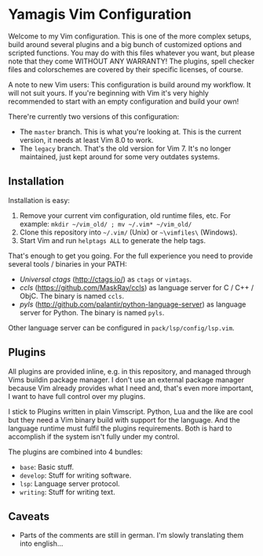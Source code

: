 # Yamagis Vim Configuration

Welcome to my Vim configuration. This is one of the more complex setups,
build around several plugins and a big bunch of customized options and
scripted functions. You may do with this files whatever you want, but
please note that they come WITHOUT ANY WARRANTY! The plugins, spell
checker files and colorschemes are covered by their specific licenses,
of course.

A note to new Vim users: This configuration is build around my workflow.
It will not suit yours. If you're beginning with Vim it's very highly
recommended to start with an empty configuration and build your own!

There're currently two versions of this configuration:

* The `master` branch. This is what you're looking at. This is the
  current version, it needs at least Vim 8.0 to work.
* The `legacy` branch. That's the old version for Vim 7. It's no
  longer maintained, just kept around for some very outdates systems.


## Installation

Installation is easy:

1. Remove your current vim configuration, old runtime files, etc. For
   example: `mkdir ~/vim_old/ ; mv ~/.vim* ~/vim_old/`
2. Clone this repository into `~/.vim/` (Unix) or `~\vimfiles\`
   (Windows).
3. Start Vim and run `helptags ALL` to generate the help tags.

That's enough to get you going. For the full experience you need to
provide several tools / binaries in your PATH:

* *Universal ctags* (http://ctags.io/) as `ctags` or `vimtags`.
* *ccls* (https://github.com/MaskRay/ccls) as language server for
  C / C++ / ObjC. The binary is named `ccls`.
* *pyls* (http://github.com/palantir/python-language-server) as
  language server for Python. The binary is named `pyls`.

Other language server can be configured in `pack/lsp/config/lsp.vim`.


## Plugins

All plugins are provided inline, e.g. in this repository, and managed
through Vims buildin package manager. I don't use an external package
manager because Vim already provides what I need and, that's even more
important, I want to have full control over my plugins.

I stick to Plugins written in plain Vimscript. Python, Lua and the like
are cool but they need a Vim binary build with support for the language.
And the language runtime must fulfil the plugins requirements. Both is
hard to accomplish if the system isn't fully under my control.

The plugins are combined into 4 bundles:

* `base`: Basic stuff.
* `develop`: Stuff for writing software.
* `lsp`: Language server protocol.
* `writing`: Stuff for writing text.


## Caveats

* Parts of the comments are still in german. I'm slowly translating them
  into english...
